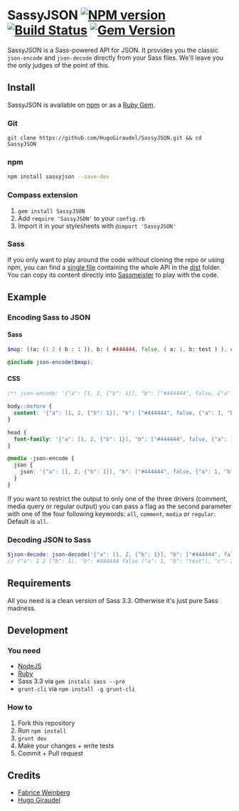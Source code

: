 # SassyJSON [![NPM version](https://badge.fury.io/js/sassyjson.png)](http://badge.fury.io/js/sassyjson) [![Build Status](https://travis-ci.org/HugoGiraudel/SassyJSON.png?branch=master)](https://travis-ci.org/HugoGiraudel/SassyJSON) [![Gem Version](https://badge.fury.io/rb/SassyJSON.png)](http://badge.fury.io/rb/SassyJSON)

SassyJSON is a Sass-powered API for JSON. It provides you the classic `json-encode` and `json-decode` directly from your Sass files. We'll leave you the only judges of the point of this.

## Install

SassyJSON is available on [npm](https://npmjs.org/) or as a [Ruby Gem](http://rubygems.org/gems/SassyJSON).

### Git

``` git
git clone https://github.com/HugoGiraudel/SassyJSON.git && cd SassyJSON
```

### npm

``` bash
npm install sassyjson --save-dev
```

### Compass extension

1. `gem install SassyJSON`
2. Add `require 'SassyJSON'` to your `config.rb`
3. Import it in your stylesheets with `@import 'SassyJSON'`

### Sass

If you only want to play around the code without cloning the repo or using npm, you can find a [single file](https://github.com/HugoGiraudel/SassyJSON/blob/master/dist/_SassyJSON.scss) containing the whole API in the [dist](https://github.com/HugoGiraudel/SassyJSON/tree/master/dist) folder. You can copy its content directly into [Sassmeister](http://sassmeister.com/) to play with the code.

## Example

### Encoding Sass to JSON

#### Sass

``` scss
$map: ((a: (1 2 ( b : 1 )), b: ( #444444, false, ( a: 1, b: test ) ), c: (2 3 4 string)));

@include json-encode($map);
```

#### CSS

``` css
/*! json-encode: '{"a": [1, 2, {"b": 1}], "b": ["#444444", false, {"a": 1, "b": "test"}], "c": [2, 3, 4, "string"]}' */

body::before {
  content: '{"a": [1, 2, {"b": 1}], "b": ["#444444", false, {"a": 1, "b": "test"}], "c": [2, 3, 4, "string"]}';
}

head {
  font-family: '{"a": [1, 2, {"b": 1}], "b": ["#444444", false, {"a": 1, "b": "test"}], "c": [2, 3, 4, "string"]}';
}

@media -json-encode {
  json {
    json: '{"a": [1, 2, {"b": 1}], "b": ["#444444", false, {"a": 1, "b": "test"}], "c": [2, 3, 4, "string"]}';
  }
}
```

If you want to restrict the output to only one of the three drivers (comment, media query or regular output) you can pass a flag as the second parameter with one of the four following keywords: `all`, `comment`, `media` or `regular`. Default is `all`.

### Decoding JSON to Sass

``` scss
$json-decode: json-decode('{"a": [1, 2, {"b": 1}], "b": ["#444444", false, {"a": 1, "b": "test"}], "c": [2, 3, 4, "string"]}');
// ("a": 1 2 ("b": 1), "b": #444444 false ("a": 1, "b": "test"), "c": 2 3 4 "string")
```

## Requirements

All you need is a clean version of Sass 3.3. Otherwise it's just pure Sass madness.

## Development

### You need

  * [NodeJS](http://nodejs.org)
  * [Ruby](https://www.ruby-lang.org/)
  * Sass 3.3 via `gem instals sass --pre`
  * `grunt-cli` via `npm install -g grunt-cli`

### How to

  1. Fork this repository
  2. Run `npm install`
  3. `grunt dev`
  4. Make your changes + write tests
  5. Commit + Pull request

## Credits

* [Fabrice Weinberg](http://twitter.com/fweinb)
* [Hugo Giraudel](http://twitter.com/hugogiraudel)
